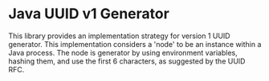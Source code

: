 # Java UUID v1 Generator
This library provides an implementation strategy for version 1 UUID generator.
This implementation considers a 'node' to be an instance within a Java process.
The node is generator by using environment variables, hashing them, and use the first 6 characters, as suggested by the UUID RFC.
 
